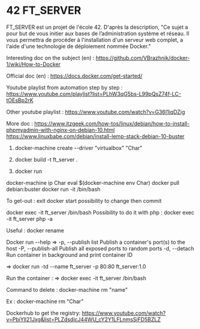 # 42 FT_SERVER

FT_SERVER est un projet de l'école 42. D'après la description, "Ce sujet a pour but de vous initier aux bases de l’administration système et réseau. Il vous permettra de procéder à l'installation d'un serveur web complet, a l'aide d'une technologie de déploiement nommée Docker."

Interesting doc on the subject (en) :
https://github.com/VBrazhnik/docker-1/wiki/How-to-Docker

Official doc (en) :
https://docs.docker.com/get-started/ 

Youtube playlist from automation step by step :
https://www.youtube.com/playlist?list=PLhW3qG5bs-L99pQsZ74f-LC-tOEsBp2rK

Other youtube playlist :
https://www.youtube.com/watch?v=G36I1iqDZig

More doc : 
https://www.itzgeek.com/how-tos/linux/debian/how-to-install-phpmyadmin-with-nginx-on-debian-10.html
https://www.linuxbabe.com/debian/install-lemp-stack-debian-10-buster


1. docker-machine create --driver "virtualbox" "Char"

2. docker build -t ft_server .

3. docker run

docker-machine ip Char
eval $(docker-machine env Char)
docker pull debian:buster
docker run -it <imageID> /bin/bash
   
   
To get-out :
exit
docker start <imageID>
possibility to change then commit


docker exec -it ft_server /bin/bash
Possibility to do it with php : 
docker exec -it ft_server php -a

Useful :
docker rename

Docker run --help 
=> -p, --publish list                   Publish a container's port(s) to the host
   -P, --publish-all                    Publish all exposed ports to random ports
   -d, --detach                         Run container in background and print container ID

=> docker run -td --name ft_server -p 80:80 ft_server:1.0

Run the container :
=> docker exec -it ft_server /bin/bash

Command to delete :
docker-machine rm "name"


Ex :
docker-machine rm "Char"

Dockerhub to get the registry: 
https://www.youtube.com/watch?v=PbiYll21Jxg&list=PLZdsdjcJ44WU_cY2Y1LFLnmsSjFD5BZLZ
